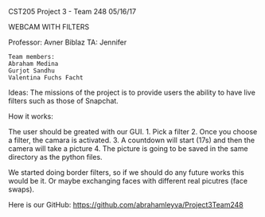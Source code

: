 CST205 Project 3 - Team 248 
05/16/17

WEBCAM WITH FILTERS

Professor: Avner Biblaz
TA: Jennifer

	Team members:
    Abraham Medina
    Gurjot Sandhu
    Valentina Fuchs Facht

Ideas: The missions of the project is to provide users the ability to have live filters such as those of Snapchat.

How it works:

The user should be greated with our GUI.
    1. Pick a filter
    2. Once you choose a filter, the camara is activated.
    3. A countdown will start (17s) and then the camera will take a picture
    4. The picture is going to be saved in the same directory as the python files.

We started doing border filters, so if we should do any future works this would be it. Or maybe exchanging faces with different real picutres (face swaps).
    
Here is our GitHub: https://github.com/abrahamleyva/Project3Team248
